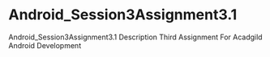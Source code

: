 # Android_Session3Assignment3.1
Android_Session3Assignment3.1 Description Third Assignment For Acadgild Android Development
